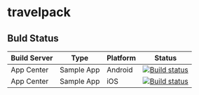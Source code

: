 # travelpack

## Buld Status


| Build Server | Type         | Platform | Status                                                                                                                                                                                 |
|--------------|--------------|----------|----------------------------------------------------------------------------------------------------------------------------------------------------------------------------------------|
| App Center   | Sample App   | Android  | [![Build status](https://dev.azure.com/mohammedsadiq/TravelPack/_apis/build/status/TravelPack-CI(Android))](https://dev.azure.com/mohammedsadiq/TravelPack/_build/latest?definitionId=1) |
| App Center   | Sample App   | iOS      | [![Build status](https://build.appcenter.ms/v0.1/apps/43b39e9e-2b2b-482f-8afa-e9906334c85e/branches/master/badge)](https://appcenter.ms) |
